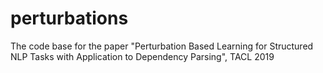 # perturbations
The code base for the paper "Perturbation Based Learning for Structured NLP Tasks with Application to Dependency Parsing", TACL 2019
